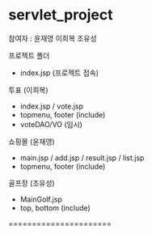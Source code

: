 # servlet_project
참여자 : 윤재영 이희복 조유성

프로젝트 폴더
- index.jsp (프로젝트 접속)

투표 (이희복)
- index.jsp / vote.jsp
- topmenu, footer (include)
- voteDAO/VO (임시)

쇼핑몰 (윤재영)
- main.jsp / add.jsp / result.jsp / list.jsp
- topmenu, footer (include)

골프장 (조유성)
- MainGolf.jsp
- top, bottom (include)

======================
